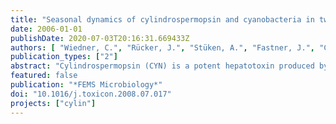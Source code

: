 ```yaml
---
title: "Seasonal dynamics of cylindrospermopsin and cyanobacteria in two German lakes"
date: 2006-01-01
publishDate: 2020-07-03T20:16:31.669433Z
authors: [ "Wiedner, C.", "Rücker, J.", "Stüken, A.", "Fastner, J.", "Chorus, I.", "Nixdorf, B." ]
publication_types: ["2"]
abstract: "Cylindrospermopsin (CYN) is a potent hepatotoxin produced by different cyanobacteria of the order Nostocales, which is widely distributed in freshwaters and considered a hazard to wildlife and humans. In Europe, only Aphanizomenon flos-aquae is identified as CYN producer so far and the seasonal variability of CYN was not studied yet. Therefore, we studied the seasonal dynamics of the particulate and dissolved CYN concentrations in relation to the cyanobacterial occurrence and environmental factors in two German lakes over two years. Total CYN reached maximum concentrations of 0.34 and 1.80 µg L-1 in Melangsee and Langer See, respectively. In both lakes, the dissolved CYN fraction peaked after the particulate fraction, and reached higher values indicating that CYN is poorly decomposed and accumulates in the water. The cyanobacterial community was very diverse in both lakes, including potentially CYN producing species such as Cylindrospermopsis raciborskii, Anabaena bergii and Aphanizomenon flos-aquae. However, these species could be excluded as the major CYN producers. The stronges significant correlation was found for Aphanizomenon gracile and CYN, strongly indicating that the species is the main CYN producer in Langer See. CYN was also correlated with Planktothrix agardhii in Langer See and Pseudanabaena limnetica in Melangsee, but species of the order  scillatoriales are not known to produce CYN. In Melangsee the CYN producer could not be identified. Different correlations of CYN with abiotic factors in the two lakes indicate the presences of further undetected CYN producers as well as different regulation mechanisms of their dynamic and the variability of CYN."
featured: false
publication: "*FEMS Microbiology*"
doi: "10.1016/j.toxicon.2008.07.017"
projects: ["cylin"]
---
```


